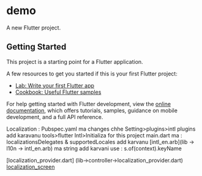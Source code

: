 # demo

A new Flutter project.

## Getting Started

This project is a starting point for a Flutter application.

A few resources to get you started if this is your first Flutter project:

- [Lab: Write your first Flutter app](https://docs.flutter.dev/get-started/codelab)
- [Cookbook: Useful Flutter samples](https://docs.flutter.dev/cookbook)

For help getting started with Flutter development, view the
[online documentation](https://docs.flutter.dev/), which offers tutorials,
samples, guidance on mobile development, and a full API reference.


Localization : 
Pubspec.yaml ma changes chhe
Setting>plugins>intl plugins add karavanu
tools>flutter Intl>Initializa for this project
main.dart ma : localizationsDelegates & supportedLocales add karvanu
[intl_en.arb](lib -> l10n -> intl_en.arb) ma string add karvani
use : s.of(context).keyName

[localization_provider.dart] (lib->controller->localization_provider.dart)
[localization_screen](lib->screen->localization_screen)
